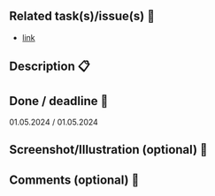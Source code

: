 ## Related task(s)/issue(s) :link:

- [link](https://github.com/)

## Description :clipboard:

 <!-- a short desription of changes -->

## Done / deadline :date:

01.05.2024 / 01.05.2024

## Screenshot/Illustration (optional) :pushpin:

 <!-- Illustrations or screenshots that can improve understanding results -->

## Comments (optional) :speech_balloon:

<!-- Any additional information about this PR -->
